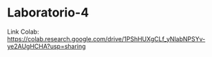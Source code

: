 # Laboratorio-4

Link Colab: https://colab.research.google.com/drive/1PShHUXgCLf_yNlabNPSYv-ye2AUgHCHA?usp=sharing
